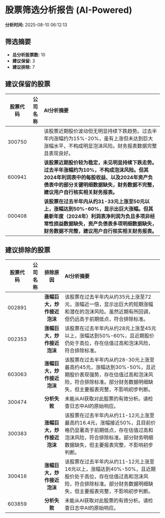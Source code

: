 # 股票筛选分析报告 (AI-Powered)

**分析时间:** 2025-08-10 06:12:13

## 筛选摘要

- **总分析股票数:** 10
- **建议保留:** 3
- **建议排除:** 7

## 建议保留的股票

| 股票代码 | 公司名称 | AI分析摘要 |
|:---:|:---:|:---|
| 300750 |  | 该股票近期股价波动但无明显持续下跌趋势。过去半年内涨幅约为15%-20%，虽有上涨但未达到巨大涨幅水平，不构成明显泡沫风险。财务报表数据完整且表现良好。 |
| 600941 |  | **该股票近期股价较为稳定，未见明显持续下跌走势。过去半年涨幅约为10%，不构成泡沫风险。但其2024年利润表中的每股收益、以及2024年资产负债表中的部分关键明细数据缺失，财务数据不完整，建议用户自行核实相关财务报表。** |
| 000408 |  | **该股票在过去半年内从约31-33元上涨至50元以上，涨幅达到50%-60%，显示出巨大涨幅。但其最新年度（2024年）利润表净利润为负且多项非经常性损益数据缺失，资产负债表多项明细数据缺失，财务数据不完整，建议用户自行核实相关财务报表。** |

## 建议排除的股票

| 股票代码 | 公司名称 | 排除原因 | AI分析摘要 |
|:---:|:---:|:---:|:---|
| 002891 |  | **涨幅巨大，炒作接近泡沫** | 该股票在过去半年内从约35元上涨至72元，涨幅近一倍，显示出巨大的短期涨幅和潜在的泡沫风险。虽然近期有所回调，但仍远高于前期低点，符合排除标准。 |
| 002353 |  | **涨幅巨大，炒作接近泡沫** | 该股票在过去半年内从约28元上涨至45元以上，涨幅达到50%-60%，且近期股价仍处于高位，存在估值过高和泡沫风险，符合排除标准。 |
| 603063 |  | **涨幅巨大，炒作接近泡沫** | 该股票在过去半年内从约28-30元上涨至最高约45元，涨幅达到30%-50%，且近期股价表现强势，存在估值过高和泡沫风险，符合排除标准。部分财务数据明细缺失，但主要报表完整，不影响初步判断。 |
| 300474 |  | **分析失败** | 未能从AI获取对此股票的有效分析。请检查日志中AI的原始响应。 |
| 300383 |  | **涨幅巨大，炒作接近泡沫** | 该股票在过去半年内从约11-12元上涨至最高约16.4元，涨幅接近50%，且目前价格仍显著高于前期低点，存在估值过高和泡沫风险，符合排除标准。部分财务明细数据缺失，但主要报表完整，不影响初步判断。 |
| 300416 |  | **涨幅巨大，炒作接近泡沫** | 该股票在过去半年内从约11-12元上涨至16元以上，涨幅达到40%-50%，且近期股价处于高位，存在估值过高和泡沫风险，符合排除标准。部分财务数据明细缺失，但主要报表完整，不影响初步判断。 |
| 603859 |  | **分析失败** | 未能从AI获取对此股票的有效分析。请检查日志中AI的原始响应。 |
